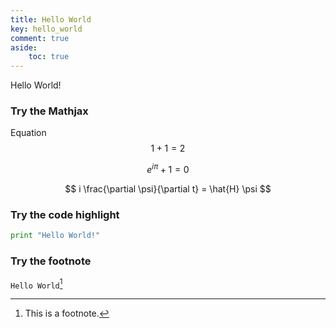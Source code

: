 ```yaml
---
title: Hello World
key: hello_world
comment: true
aside:
    toc: true
---
```


Hello World! <!--more-->

### Try the Mathjax

Equation 
$$
1 + 1 = 2
$$

$$
e^{i \pi} + 1 = 0
\label{eq:math_1}
$$

$$
i \frac{\partial \psi}{\partial t} = \hat{H} \psi
$$

### Try the code highlight

```python
print "Hello World!"
```

### Try the footnote

`Hello World`[^1]

[^1]: This is a footnote.
